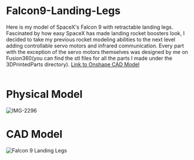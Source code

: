 # Falcon9-Landing-Legs
Here is my model of SpaceX's Falcon 9 with retractable landing legs. Fascinated by how easy SpaceX has made landing rocket boosters look, I decided to take my previous rocket modeling abilities to the next level adding controllable servo motors and infrared communication. Every part with the exception of the servo motors themselves was designed by me on Fusion360(you can find the stl files for all the parts I made under the 3DPrintedParts directory).
[Link to Onshape CAD Model](https://cad.onshape.com/documents/750a50c937c135bc8db53b3e/w/b59a5fe9b67942e74d7a7db1/e/1972af63b9c2cab610e522cb?renderMode=0&uiState=65411def5439c726880b19b4) <br>
<br>
# Physical Model 
![IMG-2296](https://github.com/Hunter-Rohovit/Falcon9-Landing-Legs/assets/105554281/b323f8ce-2f28-4561-9e37-9df3156d632f)
# CAD Model
![Falcon 9 Landing Legs](https://github.com/Hunter-Rohovit/Falcon9-Landing-Legs/assets/105554281/83eded05-5c7d-4301-89b0-2f13e8fed260)





